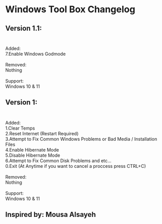 # Windows Tool Box Changelog

## Version 1.1:<br><br>
Added:<br>
7.Enable Windows Godmode
<br><br>Removed:<br>
Nothing
<br><br>Support:<br>
Windows 10 & 11

## Version 1:<br><br>
Added:<br>
1.Clear Temps<br>
2.Reset Internet (Restart Required)<br>
3.Attempt to Fix Common Windows Problems or Bad Media / Installation Files<br>
4.Enable Hibernate Mode<br>
5.Disable Hibernate Mode<br>
6.Attempt to Fix Common Disk Problems and etc...<br>
0.Exit (At Anytime if you want to cancel a proccess press CTRL+C)
<br><br>Removed:<br>
Nothing
<br><br>Support:<br>
Windows 10 & 11

## Inspired by: Mousa Alsayeh
